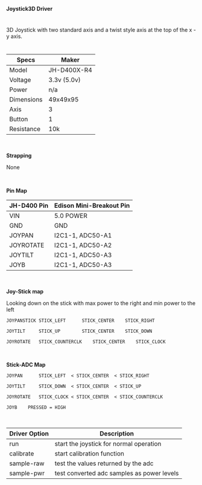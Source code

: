 **Joystick3D Driver**
#
3D Joystick with two standard axis and a twist style axis at the top of the x - y axis.
#

| Specs      | Maker       |
| ---------- | -------     |
| Model      | JH-D400X-R4 |
| Voltage    | 3.3v (5.0v) |
| Power      | n/a         |
| Dimensions |	49x49x95   |
| Axis       | 3           |
| Button     | 1           |
| Resistance | 10k         |
&nbsp;

**Strapping**

None

&nbsp;


**Pin Map**

|JH-D400 Pin	| Edison Mini-Breakout Pin  |
|------------- | ------------------------- |
| VIN          | 5.0 POWER                 |
| GND          | GND                       |
| JOYPAN       | I2C1-1, ADC50-A1          |
| JOYROTATE    | I2C1-1, ADC50-A2          |
| JOYTILT      | I2C1-1, ADC50-A3          |
| JOYB         | I2C1-1, ADC50-A3          |
&nbsp;

**Joy-Stick map**

Looking down on the stick with max power to the right and min power to the left

	JOYPANSTICK	STICK_LEFT		STICK_CENTER	STICK_RIGHT

	JOYTILT		STICK_UP		STICK_CENTER	STICK_DOWN

	JOYROTATE	STICK_COUNTERCLK	STICK_CENTER	STICK_CLOCK
&nbsp;

**Stick-ADC Map**

	JOYPAN		STICK_LEFT  < STICK_CENTER  < STICK_RIGHT

	JOYTILT		STICK_DOWN  < STICK_CENTER  < STICK_UP

	JOYROTATE	STICK_CLOCK < STICK_CENTER  < STICK_COUNTERCLK

	JOYB	PRESSED = HIGH

&nbsp;

|Driver Option	| Description  |
|------------- | ------------------------- |
| run          | start the joystick for normal operation   |
| calibrate    | start calibration function |
| sample-raw   | test the values returned by the adc  |
| sample-pwr   | test converted adc samples as power levels  |
